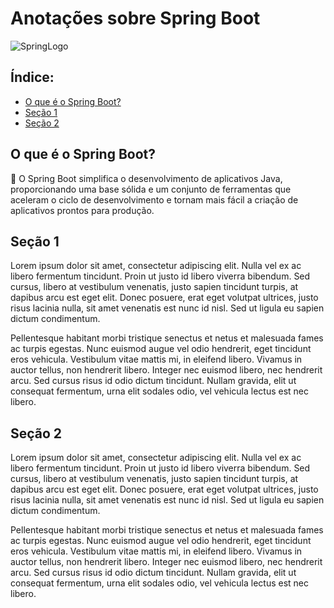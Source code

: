 # Anotações sobre Spring Boot

![SpringLogo](https://miro.medium.com/v2/resize:fit:600/1*ljHUhFnaBissdRBe7DIo6g.png)

## Índice:
- [O que é o Spring Boot?](#resumo)
- [Seção 1](#secao1)
- [Seção 2](#secao2)



## O que é o Spring Boot?

:pushpin:	O Spring Boot simplifica o desenvolvimento de aplicativos Java, proporcionando uma base sólida e um conjunto de ferramentas que aceleram o ciclo de desenvolvimento e tornam mais fácil a criação de aplicativos prontos para produção.

<a name="secao1"></a>
## Seção 1

Lorem ipsum dolor sit amet, consectetur adipiscing elit. Nulla vel ex ac libero fermentum tincidunt. Proin ut justo id libero viverra bibendum. Sed cursus, libero at vestibulum venenatis, justo sapien tincidunt turpis, at dapibus arcu est eget elit. Donec posuere, erat eget volutpat ultrices, justo risus lacinia nulla, sit amet venenatis est nunc id nisl. Sed ut ligula eu sapien dictum condimentum.

Pellentesque habitant morbi tristique senectus et netus et malesuada fames ac turpis egestas. Nunc euismod augue vel odio hendrerit, eget tincidunt eros vehicula. Vestibulum vitae mattis mi, in eleifend libero. Vivamus in auctor tellus, non hendrerit libero. Integer nec euismod libero, nec hendrerit arcu. Sed cursus risus id odio dictum tincidunt. Nullam gravida, elit ut consequat fermentum, urna elit sodales odio, vel vehicula lectus est nec libero.



<a name="secao2"></a>
## Seção 2

Lorem ipsum dolor sit amet, consectetur adipiscing elit. Nulla vel ex ac libero fermentum tincidunt. Proin ut justo id libero viverra bibendum. Sed cursus, libero at vestibulum venenatis, justo sapien tincidunt turpis, at dapibus arcu est eget elit. Donec posuere, erat eget volutpat ultrices, justo risus lacinia nulla, sit amet venenatis est nunc id nisl. Sed ut ligula eu sapien dictum condimentum.

Pellentesque habitant morbi tristique senectus et netus et malesuada fames ac turpis egestas. Nunc euismod augue vel odio hendrerit, eget tincidunt eros vehicula. Vestibulum vitae mattis mi, in eleifend libero. Vivamus in auctor tellus, non hendrerit libero. Integer nec euismod libero, nec hendrerit arcu. Sed cursus risus id odio dictum tincidunt. Nullam gravida, elit ut consequat fermentum, urna elit sodales odio, vel vehicula lectus est nec libero.
